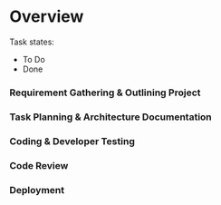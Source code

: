 # Overview

Task states:
- To Do
- Done

### Requirement Gathering & Outlining Project

### Task Planning & Architecture Documentation

### Coding & Developer Testing

### Code Review

### Deployment
